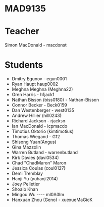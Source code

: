 MAD9135
=======

Teacher
=======

Simon MacDonald - macdonst


Students
========

* Dmitry Egunov - egun0001 
* Ryan Haupt haup0002
* Meghna Meghna (Meghna22)
* Oren Harris - h1jack1
* Nathan Bisson (biss0180) - Nathan-Bisson
* Connor Becker - Beck0159
* Dan Westenberger - west0135
* Andrew Hillier (hill0243)
* Richard Jackson - rjacksn
* Ian MacDonald - icpmacdo
* Timotius Oktorio (kimtimotius)
* Thomas Wiegand - G12
* Shisong Yuan(Angus)
* Gina Mazzolin
* Warren Butland - warrenbutland
* Kirk Davies (davi0534)
* Chad  "ChadMaron"  Maron 
* Jessica Coulas (coul0127) 
* Demi Tremblay
* Hanji Yu (yuhanji2014)
* Joey Pelletier
* Shoaib Khan
* Mingou Wu ---- mI0A0Im
* Hanxuan Zhou (Geno) - xuexueMaGicK

